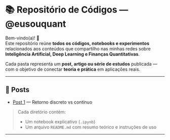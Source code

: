 # 📚 Repositório de Códigos — @eusouquant

Bem-vindo(a)! 👋  
Este repositório reúne **todos os códigos, notebooks e experimentos** relacionados aos conteúdos que compartilho nas minhas redes sobre **Inteligência Artificial, Deep Learning e Finanças Quantitativas**.

Cada pasta representa um **post, artigo ou série de estudos** publicada — com o objetivo de conectar **teoria e prática** em aplicações reais.

---

## 🧭 Posts

- [Post 1](https://github.com/gabrielp18/eusouquant/tree/main/post_1_retorno_discreto_continuo) — Retorno discreto vs contínuo  

> Cada diretório contém:
> - Um notebook explicativo (`.ipynb`)  
> - Um arquivo `README.md` com resumo teórico e instruções de uso  

---
